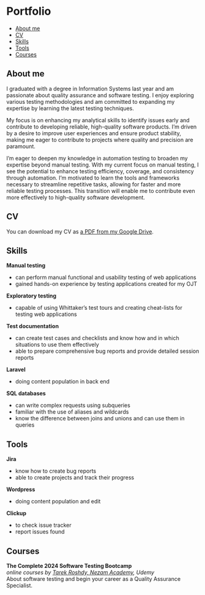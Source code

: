 # Portfolio
- [About me](#about-me)
- [CV](#cv)
- [Skills](#skills)
- [Tools](#tools)
- [Courses](#courses)





## About me

I graduated with a degree in Information Systems last year and am passionate about quality assurance and software testing. I enjoy exploring various testing methodologies and am committed to expanding my expertise by learning the latest testing techniques. 

My focus is on enhancing my analytical skills to identify issues early and contribute to developing reliable, high-quality software products. I’m driven by a desire to improve user experiences and ensure product stability, making me eager to contribute to projects where quality and precision are paramount.

I’m eager to deepen my knowledge in automation testing to broaden my expertise beyond manual testing. With my current focus on manual testing, I see the potential to enhance testing efficiency, coverage, and consistency through automation. I’m motivated to learn the tools and frameworks necessary to streamline repetitive tasks, allowing for faster and more reliable testing processes. This transition will enable me to contribute even more effectively to high-quality software development.


## CV
You can download my CV as [a PDF from my Google Drive](https://drive.google.com/file/d/1HRr-YYJ5gKMs8PguBFXP-FhLozOCAetw/view?usp=sharing).

## Skills

__Manual testing__
  * can perform manual functional and usability testing of web applications
  * gained hands-on experience by testing applications created for my OJT

__Exploratory testing__
  * capable of using Whittaker’s test tours and creating cheat-lists for testing web applications

__Test documentation__
  * can create test cases and checklists and know how and in which situations to use them effectively
  * able to prepare comprehensive bug reports and provide detailed session reports

__Laravel__
  * doing content population in back end

__SQL databases__
  * can write complex requests using subqueries
  * familiar with the use of aliases and wildcards
  * know the difference between joins and unions and can use them in queries


## Tools


__Jira__
  * know how to create bug reports
  * able to create projects and track their progress

__Wordpress__
  * doing content population and edit

__Clickup__
 * to check issue tracker
 * report issues found


## Courses

__The Complete 2024 Software Testing Bootcamp__  
*online courses by [Tarek Roshdy, Nezam Academy]([https://www.udemy.com/user/bryanl/](https://www.udemy.com/user/trq-rshd/)), Udemy*  
About software testing and begin your career as a Quality Assurance Specialist.
